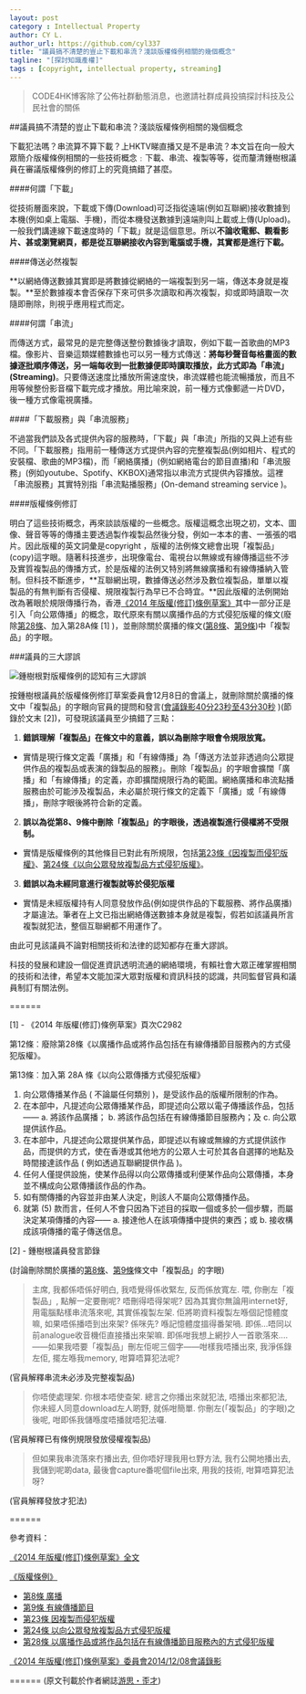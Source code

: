```yaml
---
layout: post
category : Intellectual Property
author: CY L.
author_url: https://github.com/cyl337
title: "議員搞不清楚的豈止下載和串流？淺談版權條例相關的幾個概念"
tagline: "[探討知識產權]"
tags : [copyright, intellectual property, streaming]
---
```


>CODE4HK博客除了公佈社群動態消息，也邀請社群成員投搞探討科技及公民社會的關係

##議員搞不清楚的豈止下載和串流？淺談版權條例相關的幾個概念

下載犯法嗎？串流算不算下載？上HKTV睇直播又是不是串流？本文旨在向一般大眾簡介版權條例相關的一些技術概念﹕下載、串流、複製等等，從而釐清鍾樹根議員在審議版權條例的修訂上的究竟搞錯了甚麼。

####何謂「下載」

從技術層面來說，下載或下傳(Download)可泛指從遠端(例如互聯網)接收數據到本機(例如桌上電腦、手機)，而從本機發送數據到遠端則叫上載或上傳(Upload)。一般我們講連線下載速度時的「下載」就是這個意思。所以**不論收電郵、觀看影片、甚或瀏覽網頁，都是從互聯網接收內容到電腦或手機，其實都是進行下載。**

####傳送必然複製

**以網絡傳送數據其實即是將數據從網絡的一端複製到另一端，傳送本身就是複製。**至於數據複本會否保存下來可供多次讀取和再次複製，抑或即時讀取一次隨即刪除，則視乎應用程式而定。

####何謂「串流」

而傳送方式，最常見的是完整傳送整份數據後才讀取，例如下載一首歌曲的MP3檔。像影片、音樂這類媒體數據也可以另一種方式傳送：**將每秒聲音每格畫面的數據逐批順序傳送，另一端每收到一批數據便即時讀取播放，此方式即為「串流」(Streaming)**。只要傳送速度比播放所需速度快，串流媒體也能流暢播放，而且不用等候整份影音檔下載完成才播放。用比喻來說，前一種方式像郵遞一片DVD，後一種方式像電視廣播。

####「下載服務」與「串流服務」

不過當我們談及各式提供內容的服務時，「下載」與「串流」所指的又與上述有些不同。「下載服務」指用前一種傳送方式提供內容的完整複製品(例如相片、程式的安裝檔、歌曲的MP3檔)，而「網絡廣播」(例如網絡電台的節目直播)和「串流服務」(例如youtube、Spotify、KKBOX)通常指以串流方式提供內容播放。這裡「串流服務」其實特別指「串流點播服務」(On-demand streaming service )。

####版權條例修訂

明白了這些技術概念，再來談談版權的一些概念。版權這概念出現之初，文本、圖像、聲音等等的傳播主要透過製作複製品然後分發，例如一本本的書、一張張的唱片。因此版權的英文詞彙是copyright ，版權的法例條文總會出現「複製品」(copy)這字眼。隨著科技進步，出現像電台、電視台以無線或有線傳播這些不涉及實質複製品的傳播方式，於是版權的法例又特別將無線廣播和有線傳播納入管制。但科技不斷進步，**互聯網出現，數據傳送必然涉及數位複製品，單單以複製品的有無判斷有否侵權、規限複製行為早已不合時宜。**因此版權的法例開始改為著眼於規限傳播行為，香港[《2014 年版權(修訂)條例草案》](http://www.legco.gov.hk/yr13-14/chinese/bills/b201406131.pdf)其中一部分正是引入「向公眾傳播」的概念，取代原來有關以廣播作品的方式侵犯版權的條文(廢除[第28條](http://www.legislation.gov.hk/blis_ind.nsf/CurAllChinDoc/B93F65692D1E6523482564F3000E0C6F?OpenDocument)、加入第28A條 [1] )，並刪除關於廣播的條文([第8條](http://www.legislation.gov.hk/blis_ind.nsf/6033a8cc1f220686482564840019d2f2/75c3deaae8c10251482564f2000f4541?OpenDocument)、[第9條](http://www.legislation.gov.hk/blis_ind.nsf/CurAllChinDoc/10B4B629E1A4B857482564F2000FAFB3?OpenDocument))中「複製品」的字眼。

###議員的三大謬誤

![鍾樹根對版權條例的認知有三大謬誤](http://1.bp.blogspot.com/-keUbHkZ-Xj0/VI1ynNcbMDI/AAAAAAAAMGQ/Zfh0DQkDOLo/s1600/treegun.JPG)

按鍾樹根議員於版權條例修訂草案委員會12月8日的會議上，就刪除關於廣播的條文中「複製品」的字眼向官員的提問和發言([會議錄影40分23秒至43分30秒](http://youtu.be/1AkuIUxxp1U?t=40m23s) )(節錄於文末 [2])，可發現該議員至少搞錯了三點：

1. **錯誤理解「複製品」在條文中的意義，誤以為刪除字眼會令規限放寬。**
  - 實情是現行條文定義「廣播」和「有線傳播」為「傳送方法並非透過向公眾提供作品的複製品或表演的錄製品的服務」。刪除「複製品」的字眼會擴闊「廣播」和「有線傳播」的定義，亦即擴闊規限行為的範圍。網絡廣播和串流點播服務由於可能渉及複製品，未必屬於現行條文的定義下「廣播」或「有線傳播」，刪除字眼後將符合新的定義。

2. **誤以為從第8、9條中刪除「複製品」的字眼後，透過複製進行侵權將不受限制。**
  - 實情是版權條例的其他條目已對此有所規限，包括[第23條《因複製而侵犯版權》](http://www.legislation.gov.hk/blis_ind.nsf/CurAllChinDoc/367B10DD85FB51C54825733800163ECD?OpenDocument)、[第24條《以向公眾發放複製品方式侵犯版權》](http://www.legislation.gov.hk/blis_ind.nsf/CurAllChinDoc/2EA3267BAB9A31EB482564F3000DF2EB?OpenDocument)。

3. **錯誤以為未經同意進行複製就等於侵犯版權**
  - 實情是未經版權持有人同意發放作品(例如提供作品的下載服務、將作品廣播)才屬違法。筆者在上文已指出網絡傳送數據本身就是複製，假若如該議員所言複製就犯法，整個互聯網都不用運作了。

由此可見該議員不論對相關技術和法律的認知都存在重大謬誤。


科技的發展和建設一個促進資訊透明流通的網絡環境，有賴社會大眾正確掌握相關的技術和法律，希望本文能加深大眾對版權和資訊科技的認識，共同監督官員和議員制訂有關法例。

======

[1] - 《2014 年版權(修訂)條例草案》頁次C2982

第12條︰廢除第28條《以廣播作品或將作品包括在有線傳播節目服務內的方式侵犯版權》。

第13條︰加入第 28A 條《以向公眾傳播方式侵犯版權》

1. 向公眾傳播某作品 ( 不論屬任何類別 )，是受該作品的版權所限制的作為。
2. 在本部中，凡提述向公眾傳播某作品，即提述向公眾以電子傳播該作品，包括——
  a. 將該作品廣播； 
  b. 將該作品包括在有線傳播節目服務內；及 
  c. 向公眾提供該作品。
3. 在本部中，凡提述向公眾提供某作品，即提述以有線或無線的方式提供該作品，而提供的方式，使在香港或其他地方的公眾人士可於其各自選擇的地點及時間接達該作品 ( 例如透過互聯網提供作品 )。
4. 任何人僅提供設施，使某作品得以向公眾傳播或利便某作品向公眾傳播，本身並不構成向公眾傳播該作品的作為。
5. 如有關傳播的內容並非由某人決定，則該人不屬向公眾傳播作品。
6. 就第 (5) 款而言，任何人不會只因為下述目的採取一個或多於一個步驟，而屬決定某項傳播的內容——
  a. 接達他人在該項傳播中提供的東西；或 
  b. 接收構成該項傳播的電子傳送信息。
  
[2] - 鍾樹根議員發言節錄

(討論刪除關於廣播的[第8條](http://www.legislation.gov.hk/blis_ind.nsf/6033a8cc1f220686482564840019d2f2/75c3deaae8c10251482564f2000f4541?OpenDocument)、[第9條](http://www.legislation.gov.hk/blis_ind.nsf/CurAllChinDoc/10B4B629E1A4B857482564F2000FAFB3?OpenDocument)條文中「複製品」的字眼)

> 主席, 我都係唔係好明白, 我唔覺得係收緊左, 反而係放寬左. 喂, 你刪左「複製品」, 點解一定要刪呢? 唔刪得唔得架呢? 因為其實你無論用internet好, 用電腦點樣串流落來呢, 其實係複製左架. 佢將啲資料複製左喺個記憶體度嘛, 如果唔係播唔到出來架? 係咪先? 喺記憶體度搵得番架喎. 即係...唔同以前analogue收音機佢直接播出來架嘛. 即係咁我想上網抄人一首歌落來....　——如果我唔要「複製品」刪左佢呢三個字——咁樣我唔播出來, 我淨係錄左佢, 擺左喺我memory, 咁算唔算犯法呢?

(官員解釋串流未必涉及完整複製品)

> 你唔使處理架. 你根本唔使查架. 總言之你播出來就犯法, 唔播出來都犯法, 你未經人同意download左人啲野, 就係咁簡單. 你刪左(「複製品」的字眼)之後呢, 咁即係我儲喺度唔播就唔犯法囉.

(官員解釋已有條例規限發放侵權複製品)

> 但如果我串流落來冇播出去, 但你唔好理我用乜野方法, 我冇公開地播出去, 我儲到呢啲data, 最後會capture番呢個file出來, 用我的技術, 咁算唔算犯法呀?

(官員解釋發放才犯法)

======

參考資料：

[《2014 年版權(修訂)條例草案》全文](http://www.legco.gov.hk/yr13-14/chinese/bills/b201406131.pdf)

[《版權條例》](http://www.legislation.gov.hk/blis_ind.nsf/WebView?OpenAgent&vwpg=CurAllChinDoc*496*100*528.1#528.1) 
- [第8條 廣播](http://www.legislation.gov.hk/blis_ind.nsf/6033a8cc1f220686482564840019d2f2/75c3deaae8c10251482564f2000f4541?OpenDocument)
- [第9條 有線傳播節目](http://www.legislation.gov.hk/blis_ind.nsf/CurAllChinDoc/10B4B629E1A4B857482564F2000FAFB3?OpenDocument)
- [第23條 因複製而侵犯版權](http://www.legislation.gov.hk/blis_ind.nsf/CurAllChinDoc/367B10DD85FB51C54825733800163ECD?OpenDocument)
- [第24條 以向公眾發放複製品方式侵犯版權](http://www.legislation.gov.hk/blis_ind.nsf/CurAllChinDoc/2EA3267BAB9A31EB482564F3000DF2EB?OpenDocument)
- [第28條 以廣播作品或將作品包括在有線傳播節目服務內的方式侵犯版權](http://www.legislation.gov.hk/blis_ind.nsf/CurAllChinDoc/B93F65692D1E6523482564F3000E0C6F?OpenDocument)

[《2014 年版權(修訂)條例草案》委員會2014/12/08會議錄影](http://youtu.be/1AkuIUxxp1U)
 
======
(原文刊載於作者網誌[游思・歪才](http://cyl-notes.blogspot.hk/2014/12/DownloadStreamingCopyright.html))
